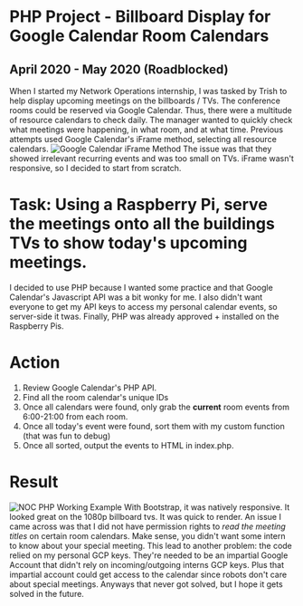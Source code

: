 # PHP Project - Billboard Display for Google Calendar Room Calendars
## April 2020 - May 2020 (Roadblocked)
When I started my Network Operations internship, I was tasked by Trish to help display upcoming meetings on the billboards / TVs. The conference rooms could be reserved via Google Calendar. Thus, there were a multitude of resource calendars to check daily. 
The manager wanted to quickly check what meetings were happening, in what room, and at what time. Previous attempts used Google Calendar's iFrame method, selecting all resource calendars. 
![Google Calendar iFrame Method]("Previous-iFrame-Method.png")
The issue was that they showed irrelevant recurring events and was too small on TVs. iFrame wasn't responsive, so I decided to start from scratch.
# Task: Using a Raspberry Pi, serve the meetings onto all the buildings TVs to show today's upcoming meetings.
I decided to use PHP because I wanted some practice and that Google Calendar's Javascript API was a bit wonky for me. I also didn't want everyone to get my API keys to access my personal calendar events, so  server-side it twas. Finally, PHP was already approved + installed on the Raspberry Pis.
# Action
1. Review Google Calendar's PHP API.
2. Find all the room calendar's unique IDs
3. Once all calendars were found, only grab the **current** room events from 6:00-21:00 from each room.
4. Once all today's event were found, sort them with my custom function (that was fun to debug)
5. Once all sorted, output the events to HTML in index.php.
# Result
![NOC PHP Working Example]("NOC-PHP-Final-Web-App-Example.png")
With Bootstrap, it was natively responsive. It looked great on the 1080p billboard tvs. It was quick to render. An issue I came across was that I did not have permission rights to *read the meeting titles* on certain room calendars. Make sense, you didn't want some intern to know about your special meeting. This lead to another problem: the code relied on my personal GCP keys. They're needed to be an impartial Google Account that didn't rely on incoming/outgoing interns GCP keys. Plus that impartial account could get access to the calendar since robots don't care about special meetings. Anyways that never got solved, but I hope it gets solved in the future.